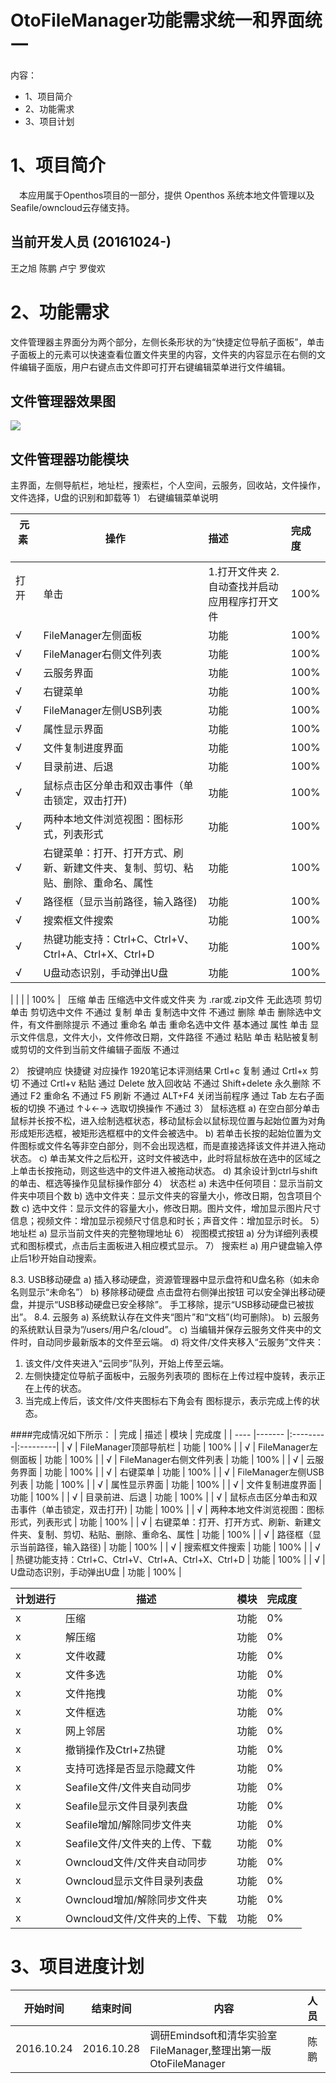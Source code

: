 # OtoFileManager功能需求统一和界面统一

内容：

* 1、项目简介
* 2、功能需求
* 3、项目计划

# 1、项目简介
　本应用属于Openthos项目的一部分，提供 Openthos 系统本地文件管理以及Seafile/owncloud云存储支持。

## 当前开发人员 (20161024-)
  王之旭 陈鹏 卢宁 罗俊欢 
 
# 2、功能需求

文件管理器主界面分为两个部分，左侧长条形状的为“快捷定位导航子面板”，单击子面板上的元素可以快速查看位置文件夹里的内容，文件夹的内容显示在右侧的文件编辑子面版，用户右键点击文件即可打开右键编辑菜单进行文件编辑。

## 文件管理器效果图

![](../master/pic/filemanager.png)
## 文件管理器功能模块

主界面，左侧导航栏，地址栏，搜索栏，个人空间，云服务，回收站，文件操作，文件选择，U盘的识别和卸载等
1）	右键编辑菜单说明

| 元素     | 操作      | 描述      | 完成度 |
| ---- |-------    |:---------|:---------| 
| 打开      | 单击                  | 1.打开文件夹 2.自动查找并启动应用程序打开文件     | 100% |
|   √     | FileManager左侧面板                                                            | 功能     | 100% |
| √       | FileManager右侧文件列表                                                         | 功能     | 100% |
| √       | 云服务界面                                                                      | 功能     | 100% |
| √       | 右键菜单                                                                        | 功能     | 100% |
| √       | FileManager左侧USB列表                                                          | 功能     | 100% |
| √       | 属性显示界面                                                                     | 功能     | 100% |
| √       | 文件复制进度界面                                                                  | 功能     | 100% |
| √       | 目录前进、后退                                                                    | 功能     | 100% |
| √       | 鼠标点击区分单击和双击事件（单击锁定，双击打开)                                        | 功能     | 100% |
| √       | 两种本地文件浏览视图：图标形式，列表形式                                              | 功能     | 100% |
| √       | 右键菜单：打开、打开方式、刷新、新建文件夹、复制、剪切、粘贴、删除、重命名、属性             | 功能     | 100% |
| √       | 路径框（显示当前路径，输入路径)                                                      | 功能     | 100% |
| √       | 搜索框文件搜索                                                                     | 功能     | 100% |
| √       | 热键功能支持：Ctrl+C、Ctrl+V、Ctrl+A、Ctrl+X、Ctrl+D                                | 功能     | 100% |
| √       | U盘动态识别，手动弹出U盘                                                            | 功能     | 100% |




| |  | | 100% |
 
压缩	单击	压缩选中文件或文件夹 为 .rar或.zip文件	无此选项
剪切	单击	剪切选中文件	不通过
复制	单击	复制选中文件	不通过
删除	单击	删除选中文件，有文件删除提示	不通过
重命名	单击	重命名选中文件	基本通过
属性	单击	显示文件信息，文件大小，文件修改日期，文件路径	不通过
粘贴	单击	粘贴被复制或剪切的文件到当前文件编辑子面版	不通过

2）	按键响应
快捷键	对应操作	1920笔记本评测结果
Crtl+c	复制	通过
Crtl+x	剪切	不通过
Crtl+v	粘贴	通过
Delete	放入回收站	不通过
Shift+delete	永久删除	不通过
F2	重命名	不通过
F5	刷新	不通过
ALT+F4	关闭当前程序	通过
Tab	左右子面板的切换	不通过
↑↓←→	选取切换操作	不通过
3）	鼠标选框
a)	在空白部分单击鼠标并长按不松，进入绘制选框状态，移动鼠标会以鼠标现位置与起始位置为对角形成矩形选框，被矩形选框框中的文件会被选中。
b)	若单击长按的起始位置为文件图标或文件名等非空白部分，则不会出现选框，而是直接选择该文件并进入拖动状态。
c)	单击某文件之后松开，这时文件被选中，此时将鼠标放在选中的区域之上单击长按拖动，则这些选中的文件进入被拖动状态。
d)	其余设计到ctrl与shift的单击、框选等操作见鼠标操作部分
4）	状态栏
a)	未选中任何项目：显示当前文件夹中项目个数
b)	选中文件夹：显示文件夹的容量大小，修改日期，包含项目个数
c)	选中文件：显示文件的容量大小，修改日期。图片文件，增加显示图片尺寸信息；视频文件：增加显示视频尺寸信息和时长；声音文件：增加显示时长。
5）	地址栏
a)	显示当前文件夹的完整物理地址
6）	视图模式按钮
a)	分为详细列表模式和图标模式，点击后主面板进入相应模式显示。
7）	搜索栏
a)	用户键盘输入停止后1秒开始自动搜索。

8.3.	USB移动硬盘
a)	插入移动硬盘，资源管理器中显示盘符和U盘名称（如未命名则显示“未命名”）
b)	移除移动硬盘
点击盘符右侧弹出按钮 可以安全弹出移动硬盘，并提示“USB移动硬盘已安全移除”。
手工移除，提示“USB移动硬盘已被拔出”。
8.4.	云服务
a)	系统默认存在文件夹“图片”和“文档”(均可删除)。
b)	云服务的系统默认目录为”/users/用户名/cloud”。
c)	当编辑并保存云服务文件夹中的文件时，自动同步最新版本的文件至云端。
d)	将文件/文件夹移入“云服务”文件夹：
1.	该文件/文件夹进入“云同步”队列，开始上传至云端。
2.	左侧快捷定位导航子面板中，云服务列表项的   图标在上传过程中旋转，表示正在上传的状态。
3.	当完成上传后，该文件/文件夹图标右下角会有   图标提示，表示完成上传的状态。 


####完成情况如下所示：
| 完成     | 描述     | 模块     | 完成度 |
| ---- |-------    |:---------|:---------| 
| √     | FileManager顶部导航栏                                                          | 功能     | 100% |
| √     | FileManager左侧面板                                                            | 功能     | 100% |
| √     | FileManager右侧文件列表                                                         | 功能     | 100% |
| √     | 云服务界面                                                                      | 功能     | 100% |
| √     | 右键菜单                                                                        | 功能     | 100% |
| √     | FileManager左侧USB列表                                                          | 功能     | 100% |
| √     | 属性显示界面                                                                     | 功能     | 100% |
| √     | 文件复制进度界面                                                                  | 功能     | 100% |
| √     | 目录前进、后退                                                                    | 功能     | 100% |
| √     | 鼠标点击区分单击和双击事件（单击锁定，双击打开)                                        | 功能     | 100% |
| √     | 两种本地文件浏览视图：图标形式，列表形式                                              | 功能     | 100% |
| √     | 右键菜单：打开、打开方式、刷新、新建文件夹、复制、剪切、粘贴、删除、重命名、属性             | 功能     | 100% |
| √     | 路径框（显示当前路径，输入路径)                                                      | 功能     | 100% |
| √     | 搜索框文件搜索                                                                     | 功能     | 100% |
| √     | 热键功能支持：Ctrl+C、Ctrl+V、Ctrl+A、Ctrl+X、Ctrl+D                                | 功能     | 100% |
| √     | U盘动态识别，手动弹出U盘                                                            | 功能     | 100% |


| 计划进行     | 描述     | 模块     | 完成度 |
| ---- |-------    |:---------|:---------| 
| x     | 压缩                                                                              | 功能     |   0% |
| x     | 解压缩                                                                            | 功能     |   0% |
| x     | 文件收藏                                                                           | 功能     |   0% |
| x     | 文件多选                                                                           | 功能     |   0% |
| x     | 文件拖拽                                                                           | 功能     |   0% |
| x     | 文件框选                                                                           | 功能     |   0% |
| x     | 网上邻居                                                                           | 功能     |   0% |
| x     | 撤销操作及Ctrl+Z热键                                                                | 功能     |   0% |
| x     | 支持可选择是否显示隐藏文件                                                            | 功能     |   0% |
| x     | Seafile文件/文件夹自动同步                                                           | 功能     |   0% |
| x     | Seafile显示文件目录列表盘                                                            | 功能     |   0% |
| x     | Seafile增加/解除同步文件夹                                                           | 功能     |   0% |
| x     | Seafile文件/文件夹的上传、下载                                                        | 功能     |   0% |
| x     | Owncloud文件/文件夹自动同步                                                          | 功能     |   0% |
| x     | Owncloud显示文件目录列表盘                                                           | 功能     |   0% |
| x     | Owncloud增加/解除同步文件夹                                                          | 功能     |   0% |
| x     | Owncloud文件/文件夹的上传、下载                                                       | 功能     |   0% |


# 3、项目进度计划

| 开始时间  | 结束时间  | 内容 | 人员|
| ---- |------- |-------|:---------|
|2016.10.24| 2016.10.28|调研Emindsoft和清华实验室FileManager,整理出第一版OtoFileManager|陈鹏|
